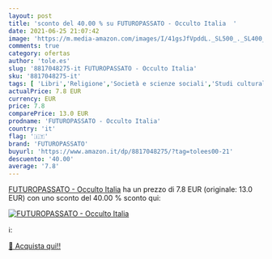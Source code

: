 ```yaml
---
layout: post
title: 'sconto del 40.00 % su FUTUROPASSATO - Occulto Italia  '
date: 2021-06-25 21:07:42
image: 'https://m.media-amazon.com/images/I/41gsJfVpddL._SL500_._SL400_.jpg'
comments: true
category: ofertas
author: 'tole.es'
slug: '8817048275-it FUTUROPASSATO - Occulto Italia'
sku: '8817048275-it'
tags: [ 'Libri','Religione','Società e scienze sociali','Studi culturali e sociali','futuropassato', ]
actualPrice: 7.8 EUR
currency: EUR
price: 7.8
comparePrice: 13.0 EUR
prodname: 'FUTUROPASSATO - Occulto Italia'
country: 'it'
flag: '🇮🇹'
brand: 'FUTUROPASSATO'
buyurl: 'https://www.amazon.it/dp/8817048275/?tag=tolees00-21'
descuento: '40.00'
average: '7.8'
---
```


[FUTUROPASSATO - Occulto Italia](https://www.amazon.it/dp/8817048275/?tag=tolees00-21) ha un prezzo di 7.8 EUR (originale: 13.0 EUR) con uno sconto del 40.00 % sconto qui:

[![FUTUROPASSATO - Occulto Italia](https://m.media-amazon.com/images/I/41gsJfVpddL._SL500_._SL400_.jpg)](https://www.amazon.it/dp/8817048275/?tag=tolees00-21)

ℹ️:


[🛒 Acquista qui!!](https://www.amazon.it/dp/8817048275/?tag=tolees00-21)
